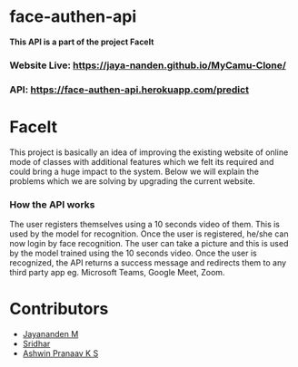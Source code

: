 # face-authen-api
**This API is a part of the project FaceIt**
### Website Live: https://jaya-nanden.github.io/MyCamu-Clone/
### API: https://face-authen-api.herokuapp.com/predict

# FaceIt
This project is basically an idea of improving the existing website of online mode of classes with additional features which we felt its required and could bring a huge impact to 
the system. Below we will explain the problems which we are solving by upgrading the current website.

### How the API works
The user registers themselves using a 10 seconds video of them. This is used by the model for recognition. Once the user is registered, he/she can now login by face recognition.
The user can take a picture and this is used by the model trained using the 10 seconds video. Once the user is recognized, the API returns a success message and redirects them to any
third party app eg. Microsoft Teams, Google Meet, Zoom.

# Contributors
* [Jayananden M](https://github.com/jaya-nanden)
* [Sridhar](https://github.com/Sridhar0519)
* [Ashwin Pranaav K S](https://github.com/AshwinPranaav)
